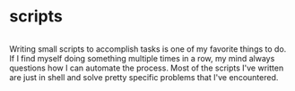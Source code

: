 # scripts

```scala mdoc:percentages:scripts
```

Writing small scripts to accomplish tasks is one of my favorite things to do. If
I find myself doing something multiple times in a row, my mind always questions
how I can automate the process. Most of the scripts I've written are just in
shell and solve pretty specific problems that I've encountered.

```scala mdoc:tags:scripts
```
